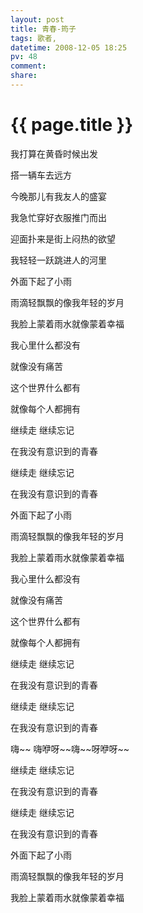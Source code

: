 ```yaml
---
layout: post
title: 青春-筠子
tags: 歌者,
datetime: 2008-12-05 18:25
pv: 48
comment: 
share: 
---
```


{{ page.title }}
================

 <p>我打算在黄昏时候出发</p><p>搭一辆车去远方</p><p>今晚那儿有我友人的盛宴</p><p>我急忙穿好衣服推门而出</p><p>迎面扑来是街上闷热的欲望</p><p>我轻轻一跃跳进人的河里</p><p>外面下起了小雨</p><p>雨滴轻飘飘的像我年轻的岁月</p><p>我脸上蒙着雨水就像蒙着幸福</p><p>我心里什么都没有</p><p>就像没有痛苦</p><p>这个世界什么都有</p><p>就像每个人都拥有</p><p>继续走 继续忘记</p><p>在我没有意识到的青春</p><p>继续走 继续忘记</p><p>在我没有意识到的青春</p><p> </p><p>外面下起了小雨</p><p>雨滴轻飘飘的像我年轻的岁月</p><p>我脸上蒙着雨水就像蒙着幸福</p><p>我心里什么都没有</p><p>就像没有痛苦</p><p>这个世界什么都有</p><p>就像每个人都拥有</p><p>继续走 继续忘记</p><p>在我没有意识到的青春</p><p>继续走 继续忘记</p><p>在我没有意识到的青春</p><p>嗨~~ 嗨咿呀~~嗨~~呀咿呀~~</p><p> </p><p>继续走 继续忘记</p><p>在我没有意识到的青春</p><p>继续走 继续忘记</p><p>在我没有意识到的青春</p><p>外面下起了小雨</p><p>雨滴轻飘飘的像我年轻的岁月</p><p>我脸上蒙着雨水就像蒙着幸福</p> 

